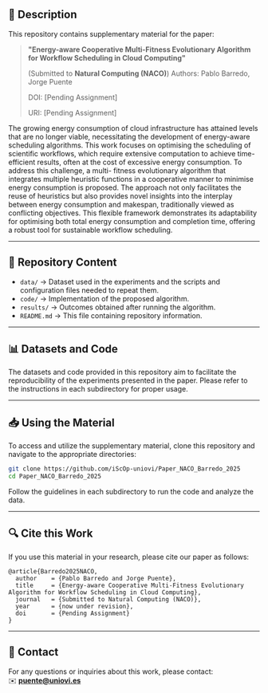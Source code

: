 ## 📄 Description
This repository contains supplementary material for the paper:

> **"Energy-aware Cooperative Multi-Fitness Evolutionary Algorithm for Workflow Scheduling in Cloud Computing"**
>  
> (Submitted to **Natural Computing (NACO)**)
> Authors: Pablo Barredo, Jorge Puente
>
>DOI: [Pending Assignment]
>
> URI: [Pending Assignment]

The growing energy consumption of cloud infrastructure has attained levels that
are no longer viable, necessitating the development of energy-aware scheduling
algorithms. This work focuses on optimising the scheduling of scientific workflows,
which require extensive computation to achieve time-efficient results, often at
the cost of excessive energy consumption. To address this challenge, a multi-
fitness evolutionary algorithm that integrates multiple heuristic functions in a
cooperative manner to minimise energy consumption is proposed. The approach
not only facilitates the reuse of heuristics but also provides novel insights into
the interplay between energy consumption and makespan, traditionally viewed as
conflicting objectives. This flexible framework demonstrates its adaptability for
optimising both total energy consumption and completion time, offering a robust
tool for sustainable workflow scheduling.

---

## 📂 Repository Content

- `data/` → Dataset used in the experiments and the scripts and configuration files needed to repeat them.
- `code/` → Implementation of the proposed algorithm.
- `results/` → Outcomes obtained after running the algorithm.
- `README.md` → This file containing repository information.

---

## 📊 Datasets and Code

The datasets and code provided in this repository aim to facilitate the reproducibility of the experiments presented in the paper. Please refer to the instructions in each subdirectory for proper usage.

---

## 📥 Using the Material

To access and utilize the supplementary material, clone this repository and navigate to the appropriate directories:

```bash
git clone https://github.com/iScOp-uniovi/Paper_NACO_Barredo_2025
cd Paper_NACO_Barredo_2025
```


Follow the guidelines in each subdirectory to run the code and analyze the data.

---

## 🔍 Cite this Work

If you use this material in your research, please cite our paper as follows:

```
@article{Barredo2025NACO,
  author    = {Pablo Barredo and Jorge Puente},
  title     = {Energy-aware Cooperative Multi-Fitness Evolutionary Algorithm for Workflow Scheduling in Cloud Computing},
  journal   = {Submitted to Natural Computing (NACO)},
  year      = {now under revision},
  doi       = {Pending Assignment}
}
```

---

## 📧 Contact
For any questions or inquiries about this work, please contact:  
✉️ **[puente@uniovi.es](mailto:puente@uniovi.es)**

